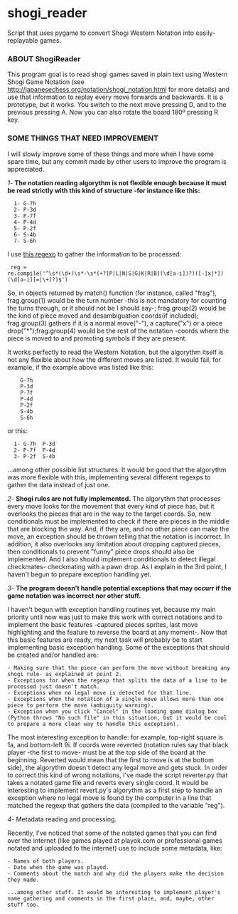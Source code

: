 shogi_reader
============

Script that uses pygame to convert Shogi Western Notation into easily-replayable games.

### ABOUT ShogiReader ###

This program goal is to read shogi games saved in plain text using Western Shogi Game Notation (see http://japanesechess.org/notation/shogi_notation.html for more details) and use that information to replay every move forwards and backwards. It is a prototype, but it works. You switch to the next move pressing D, and to the previous pressing A. Now you can also rotate the board 180º pressing R key. 

### SOME THINGS THAT NEED IMPROVEMENT ###

I will slowly improve some of these things and more when I have some spare time, but any commit made by other users to improve the program is appreciated.

*1*- <b>The notation reading algorythm is not flexible enough because it must be read strictly with this kind of structure -for instance like this:</b>

	  1- G-7h
	  2- P-3d
	  3- P-7f
	  4- P-4d
	  5- P-2f
	  6- S-4b
	  7- S-6h

I use <a href="https://github.com/SebasSBM/shogi_reader/blob/master/shogi_reader.py?ts=4#L111">this regexp</a> to gather the information to be processed: <pre><code>    reg = re.compile('^\s\*(\d+)\s\*-\s\*(\+?\[P|L|N|S|G|K|R|B\](\d[a-i])?)([-|x|\*])(\d[a-i][=|\\+]?)$')</code></pre>

  So, in objects returned by match() function (for instance, called "frag"), frag.group(1) would be the turn number -this is not mandatory for counting the turns through, or it should not be I should say-; frag.group(2) would be the kind of piece moved and desambiguation coords(if included); frag.group(3) gathers if it is a normal move("-"), a capture("x") or a piece drop("*");frag.group(4) would be the rest of the notation -coords where the piece is moved to and promoting symbols if they are present.

  It works perfectly to read the Western Notation, but the algorythm itself is not any flexible about how the different moves are listed. It would fail, for example, if the example above was listed like this:

		G-7h
		P-3d
		P-7f
		P-4d
		P-2f
		S-4b
		S-6h

or this:

	  1- G-7h  P-3d
	  2- P-7f  P-4d
	  3- P-2f  S-4b

...among other possible list structures. It would be good that the algorythm was more flexible with this, implementing several different regexps to gather the data instead of just one.

*2*- <b>Shogi rules are not fully implemented.</b>
  The algorythm that processes every move looks for the movement that every kind of piece has, but it overlooks the pieces that are in the way to the target coords. So, new conditionals must be implemented to check if there are pieces in the middle that are blocking the way. And, if they are, and no other piece can make the move, an exception should be thrown telling that the notation is incorrect. In addition, it also overlooks any limitation about dropping captured pieces, then conditionals to prevent "funny" piece drops should also be implemented. And I also should implement conditionals to detect illegal checkmates- checkmating with a pawn drop. As I explain in the 3rd point, I haven't begun to prepare exception handling yet.

*3*- <b>The program doesn't handle potential exceptions that may occurr if the game notation was incorrect nor other stuff.</b>

  I haven't begun with exception handling routines yet, because my main priority until now was just to make this work with correct notations and to implement the basic features -captured pieces sprites, last move highlighting and the feature to reverse the board at any moment-. Now that this basic features are ready, my next task will probably be to start implementing basic exception handling. Some of the exceptions that should be created and/or handled are:
  
    - Making sure that the piece can perform the move without breaking any shogi rule- as explained at point 2.
    - Exceptions for when the regexp that splits the data of a line to be processed just doesn't match.
    - Exceptions when no legal move is detected for that line.
    - Exceptions when the notation of a single move allows more than one piece to perform the move (ambiguity warning).
    - Exception when you click "Cancel" in the loading game dialog box (Python throws "No such file" in this situation, but it would be cool to prepare a more clean way to handle this exception).

  The most interesting exception to handle: for example, top-right square is 1a, and bottom-left 9i. If coords were reverted (notation rules say that black player -the first to move- must be at the top side of the board at the beginning. Reverted would mean that the first to move is at the bottom side), the algorythm doesn't detect any legal move and gets stuck. In order to correct this kind of wrong notations, I've made the script reverter.py that takes a notated game file and reverts every single coord. It would be interesting to implement revert.py's algorythm as a first step to handle an exception where no legal move is found by the computer in a line that matched the regexp that gathers the data (compiled to the variable "reg").
  
  *4*- Metadata reading and processing.

  Recently, I've noticed that some of the notated games that you can find over the internet (like games played at playok.com or professional games notated and uploaded to the internet) use to include some metadata, like:
  
    - Names of both players.
    - Date when the game was played.
    - Comments about the match and why did the players make the decision they made.
    
    ...among other stuff. It would be interesting to implement player's name gathering and comments in the first place, and, maybe, other stuff too.
